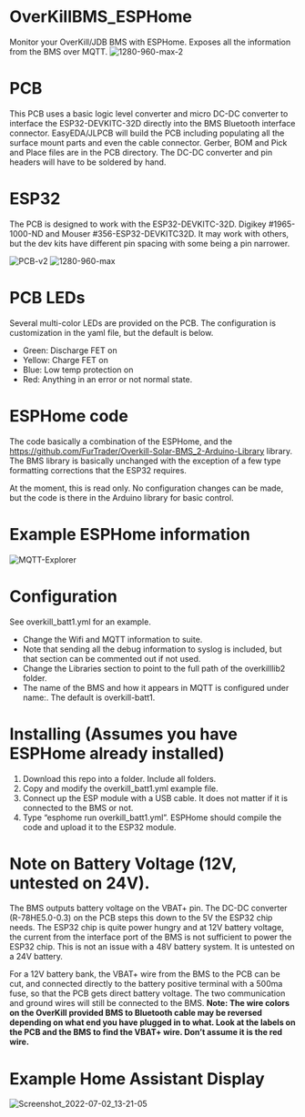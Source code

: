 ﻿# OverKillBMS_ESPHome
Monitor your OverKill/JDB BMS with ESPHome. Exposes all the information from the BMS over MQTT. 
![1280-960-max-2](https://user-images.githubusercontent.com/107140997/177014934-49a9e192-bbda-47c8-b75a-70feade2163c.jpg)


# PCB
This PCB uses a basic logic level converter and micro DC-DC converter to interface the ESP32-DEVKITC-32D directly into the BMS Bluetooth interface connector. EasyEDA/JLPCB will build the PCB including populating all the surface mount parts and even the cable connector. Gerber, BOM and Pick and Place files are in the PCB directory. The DC-DC converter and pin headers will have to be soldered by hand. 

# ESP32 
The PCB is designed to work with the ESP32-DEVKITC-32D. Digikey #1965-1000-ND and Mouser #356-ESP32-DEVKITC32D. It may work with others, but the dev kits have different pin spacing with some being a pin narrower.  

![PCB-v2](https://user-images.githubusercontent.com/107140997/177014873-3f73d354-1657-48e8-abae-97be63967e65.png)
![1280-960-max](https://user-images.githubusercontent.com/107140997/177014937-dcf19b92-7592-4c85-89b6-e7d1e986cb05.jpg)



# PCB LEDs
Several multi-color LEDs are provided on the PCB. The configuration is customization in the yaml file, but the default is below. 

- Green: Discharge FET on
- Yellow: Charge FET on
- Blue: Low temp protection on
- Red: Anything in an error or not normal state. 


# ESPHome code
The code basically a combination of the ESPHome, and the https://github.com/FurTrader/Overkill-Solar-BMS_2-Arduino-Library library. The BMS library is basically unchanged with the exception of a few type formatting corrections that the ESP32 requires. 

At the moment, this is read only. No configuration changes can be made, but the code is there in the Arduino library for basic control. 

# Example ESPHome information
![MQTT-Explorer](https://user-images.githubusercontent.com/107140997/177014871-44cc665a-d3e5-41db-851b-066be5fb917b.png)



# Configuration 
See overkill_batt1.yml for an example. 
- Change the Wifi and MQTT information to suite. 
- Note that sending all the debug information to syslog is included, but that section can be commented out if not used.
- Change the Libraries section to point to the full path of the overkilllib2 folder.
- The name of the BMS and how it appears in MQTT is configured under name:. The default is overkill-batt1. 

# Installing (Assumes you have ESPHome already installed)
1. Download this repo into a folder. Include all folders. 
2. Copy and modify the overkill_batt1.yml example file.
3. Connect up the ESP module with a USB cable. It does not matter if it is connected to the BMS or not. 
4. Type “esphome run overkill_batt1.yml”. ESPHome should compile the code and upload it to the ESP32 module. 


# Note on Battery Voltage (12V, untested on 24V). 
The BMS outputs battery voltage on the VBAT+ pin. The DC-DC converter (R-78HE5.0-0.3) on the PCB steps this down to the 5V the ESP32 chip needs. The ESP32 chip is quite power hungry and at 12V battery voltage, the current from the interface port of the BMS is not sufficient to power the ESP32 chip.
This is not an issue with a 48V battery system. It is untested on a 24V battery.  

For a 12V battery bank, the VBAT+ wire from the BMS to the PCB can be cut, and connected directly to the battery positive terminal with a 500ma fuse, so that the PCB gets direct battery voltage. The two communication and ground wires will still be connected to the BMS. **Note: The wire colors on the OverKill provided BMS to Bluetooth cable may be reversed depending on what end you have plugged in to what. Look at the labels on the PCB and the BMS to find the VBAT+ wire. Don’t assume it is the red wire.**



# Example Home Assistant Display

![Screenshot_2022-07-02_13-21-05](https://user-images.githubusercontent.com/107140997/177015137-40278ae7-0b63-43b5-b000-30204c605924.png)






 


